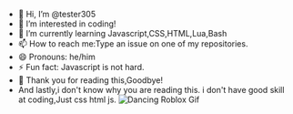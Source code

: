 - 👋 Hi, I’m @tester305
- 👀 I’m interested in coding!
- 🌱 I’m currently learning Javascript,CSS,HTML,Lua,Bash
- 📫 How to reach me:Type an issue on one of my repositories.
- 😄 Pronouns: he/him 
- ⚡ Fun fact: Javascript is not hard.
- 👀 Thank you for reading this,Goodbye!
- And lastly,i don't know why you are reading this. i don't have good skill at coding,Just css html js.
![Dancing Roblox Gif ](https://media1.tenor.com/m/b7yO7lRVfsAAAAAd/dancing-roblox.gif)
<!---
tester305/tester305 is a ✨ special ✨ repository because its `README.md` (this file) appears on your GitHub profile.
You can click the Preview link to take a look at your changes.
--->
